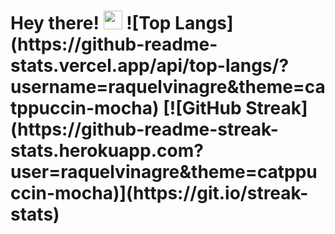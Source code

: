 <h1>
  Hey there!
  <img src="[https://media.giphy.com/media/hvRJCLFzcasrR4ia7z/giphy.gif](https://external-content.duckduckgo.com/iu/?u=https%3A%2F%2Fcdn.dribbble.com%2Fusers%2F2789762%2Fscreenshots%2F8630894%2F0124-cat-animation-3-dribble.gif&f=1&nofb=1&ipt=853c2d9cff32384b1caa6a26db2f995359072b3f4e2a3b218e9aa9643dab7d77&ipo=images)" width="30px"/>
 ![Top Langs](https://github-readme-stats.vercel.app/api/top-langs/?username=raquelvinagre&theme=catppuccin-mocha)
 [![GitHub Streak](https://github-readme-streak-stats.herokuapp.com?user=raquelvinagre&theme=catppuccin-mocha)](https://git.io/streak-stats)
</h1>
<!--
**raquelvinagre/raquelvinagre** is a ✨ _special_ ✨ repository because its `README.md` (this file) appears on your GitHub profile.

Here are some ideas to get you started:

- 🔭 I’m currently working on ...
- 🌱 I’m currently learning ...
- 👯 I’m looking to collaborate on ...
- 🤔 I’m looking for help with ...
- 💬 Ask me about ...
- 📫 How to reach me: ...
- 😄 Pronouns: ...
- ⚡ Fun fact: ...
-->
